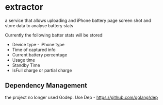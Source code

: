 # extractor

a service that allows uploading and iPhone battery page screen shot and store data to analyse battery stats

Currently the following batter stats will be stored

* Device type - iPhone type
* Time of captured info
* Current battery percentage
* Usage time
* Standby Time
* IsFull charge or partial charge

Dependency Management
----

the project no longer used Godep. Use Dep - https://github.com/golang/dep
